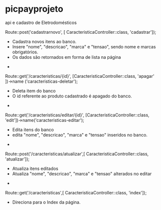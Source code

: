 # picpayprojeto
api e cadastro de Eletrodomésticos



Route::post('cadastrarnovo', [ CaracteristicaController::class, 'cadastrar']); 
- Cadastra novos itens ao banco.
- Insere "nome", "descricao", "marca" e "tensao", sendo nome e marcas obrigatórios.
- Os dados são retornados em forma de lista na página


*


Route::get('/caracteristicas/{id}', [CaracteristicaController::class, 'apagar' ])->name ('caracteristicas-deletar');
- Deleta item do banco
- O id referente ao produto cadastrado é apagado do banco.


*


Route::get('/caracteristicas/editar/{id}', [CaracteristicaController::class, 'edit'])->name('caracteristicas-editar');
- Edita itens do banco
- edita "nome", "descricao", "marca" e "tensao" inseridos no banco.


*

Route::post('/caracteristicas/atualizar',[ CaracteristicaController::class, 'atualizar']);
- Atualiza itens editados
- Atualiza "nome", "descricao", "marca" e "tensao" alterados no editar


*

Route::get('/caracteristicas',[ CaracteristicaController::class, 'index']);
- Direciona para o Index da página.






